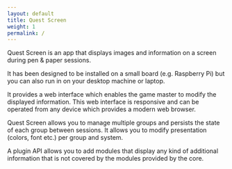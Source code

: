 ```yaml
---
layout: default
title: Quest Screen
weight: 1
permalink: /
---
```

Quest Screen is an app that displays images and information on a screen during pen & paper sessions.

It has been designed to be installed on a small board (e.g. Raspberry Pi) but you can also run in on your desktop machine or laptop.

It provides a web interface which enables the game master to modify the displayed information.
This web interface is responsive and can be operated from any device which provides a modern web browser.

Quest Screen allows you to manage multiple groups and persists the state of each group between sessions.
It allows you to modify presentation (colors, font etc.) per group and system.

A plugin API allows you to add modules that display any kind of additional information that is not covered by the modules provided by the core.